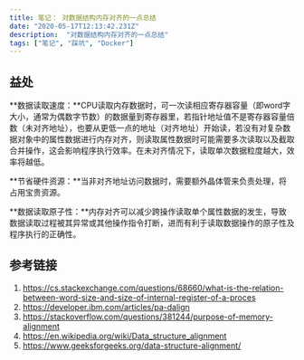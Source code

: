 ```yaml
---
title: 笔记： 对数据结构内存对齐的一点总结
date: "2020-05-17T12:13:42.231Z"
description:  "对数据结构内存对齐的一点总结"
tags: ["笔记", "踩坑", "Docker"]
---
```


## 益处
**数据读取速度：**CPU读取内存数据时，可一次读相应寄存器容量（即word字大小，通常为偶数字节数）的数据量到寄存器里，若指针地址值不是寄存器容量倍数（未对齐地址），也要从更低一点的地址（对齐地址）开始读，若没有对复杂数据对象中的属性数据进行内存对齐，则读取属性数据时可能需要多次读取以及截取合并操作，这会影响程序执行效率。在未对齐情况下，读取单次数据粒度越大，效率将越低。

**节省硬件资源：**当非对齐地址访问数据时，需要额外晶体管来负责处理，将占用宝贵资源。

**数据读取原子性：**内存对齐可以减少跨操作读取单个属性数据的发生，导致数据读取过程被其异常或其他操作指令打断，进而有利于读取数据操作的原子性及程序执行的正确性。

## 参考链接
1. https://cs.stackexchange.com/questions/68660/what-is-the-relation-between-word-size-and-size-of-internal-register-of-a-proces
2. https://developer.ibm.com/articles/pa-dalign
3. https://stackoverflow.com/questions/381244/purpose-of-memory-alignment
4. https://en.wikipedia.org/wiki/Data_structure_alignment
5. https://www.geeksforgeeks.org/data-structure-alignment/